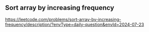 ## Sort array by increasing frequency
https://leetcode.com/problems/sort-array-by-increasing-frequency/description/?envType=daily-question&envId=2024-07-23
